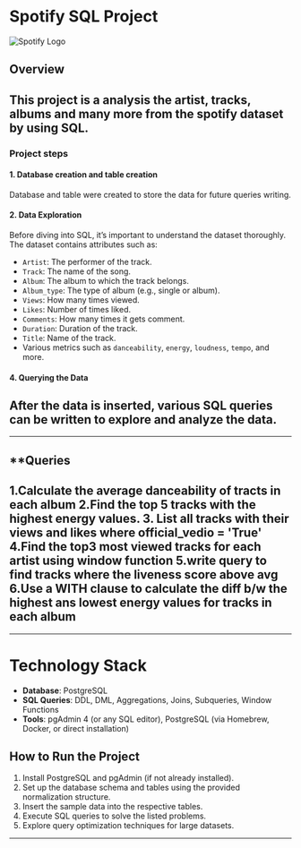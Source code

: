# **Spotify SQL Project**

![Spotify Logo](https://th.bing.com/th/id/OIP.AQMr9AlfRCf_s_uYlsudNQHaEs?w=272&h=180&c=7&r=0&o=5&pid=1.7)

## **Overview**
This project is a analysis the artist, tracks, albums and many more from the spotify dataset by using **SQL**.
---
### **Project steps**

#### 1. Database creation and table creation
Database and table were created to store the data for future queries writing.
#### 2. Data Exploration
Before diving into SQL, it’s important to understand the dataset thoroughly. The dataset contains attributes such as:
- `Artist`: The performer of the track.
- `Track`: The name of the song.
- `Album`: The album to which the track belongs.
- `Album_type`: The type of album (e.g., single or album).
- `Views`: How many times viewed.
- `Likes`: Number of times liked.
- `Comments`: How many times it gets comment.
- `Duration`: Duration of the track.
- `Title`: Name of the track.
- Various metrics such as `danceability`, `energy`, `loudness`, `tempo`, and more.
#### 4. Querying the Data
After the data is inserted, various SQL queries can be written to explore and analyze the data.
---

---
## **Queries
1.Calculate the average danceability of tracts in each album
2.Find the top 5 tracks with the highest energy values.
3. List all tracks with their views and likes where official_vedio = 'True'
4.Find the top3 most viewed tracks for each artist using window function
5.write query to find tracks where the liveness score above avg
6.Use a WITH clause to calculate the diff b/w the highest ans lowest energy values for tracks in each album
---

---
# Technology Stack
- **Database**: PostgreSQL
- **SQL Queries**: DDL, DML, Aggregations, Joins, Subqueries, Window Functions
- **Tools**: pgAdmin 4 (or any SQL editor), PostgreSQL (via Homebrew, Docker, or direct installation)

## How to Run the Project
1. Install PostgreSQL and pgAdmin (if not already installed).
2. Set up the database schema and tables using the provided normalization structure.
3. Insert the sample data into the respective tables.
4. Execute SQL queries to solve the listed problems.
5. Explore query optimization techniques for large datasets.
---
